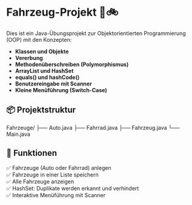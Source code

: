 # Fahrzeug-Projekt 🚗🚲

Dies ist ein Java-Übungsprojekt zur Objektorientierten Programmierung (OOP) mit den Konzepten:
- **Klassen und Objekte**
- **Vererbung**
- **Methodenüberschreiben (Polymorphismus)**
- **ArrayList und HashSet**
- **equals() und hashCode()**
- **Benutzereingabe mit Scanner**
- **Kleine Menüführung (Switch-Case)**

## 📦 Projektstruktur

Fahrzeuge/
├── Auto.java
├── Fahrrad.java
├── Fahrzeug.java
└── Main.java

## 🚀 Funktionen

✅ Fahrzeuge (Auto oder Fahrrad) anlegen  
✅ Fahrzeuge in einer Liste speichern  
✅ Alle Fahrzeuge anzeigen  
✅ HashSet: Duplikate werden erkannt und verhindert  
✅ Interaktive Menüführung mit Scanner
